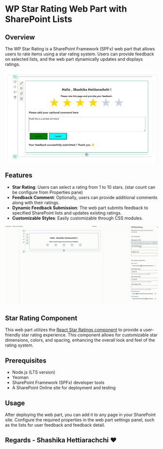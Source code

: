 # WP Star Rating Web Part with SharePoint Lists

## Overview

The WP Star Rating is a SharePoint Framework (SPFx) web part that allows users to rate items using a star rating system. Users can provide feedback on selected lists, and the web part dynamically updates and displays ratings.

![Intro](./localImages/success.png)

## Features

- **Star Rating**: Users can select a rating from 1 to 10 stars. (star count can be configure from Properties pane)
- **Feedback Comment**: Optionally, users can provide additional comments along with their ratings.
- **Dynamic Feedback Submission**: The web part submits feedback to specified SharePoint lists and updates existing ratings.
- **Customizable Styles**: Easily customizable through CSS modules.

![Intro](./localImages/starGIF.gif)

## Star Rating Component

This web part utilizes the [React Star Ratings component](https://github.com/ekaun/react-star-ratings) to provide a user-friendly star rating experience. This component allows for customizable star dimensions, colors, and spacing, enhancing the overall look and feel of the rating system.

## Prerequisites

- Node.js (LTS version)
- Yeoman
- SharePoint Framework (SPFx) developer tools
- A SharePoint Online site for deployment and testing

## Usage

After deploying the web part, you can add it to any page in your SharePoint site.
Configure the required properties in the web part settings panel, such as the lists for user feedback and feedback detail.

## Regards - Shashika Hettiarachchi ❤️
